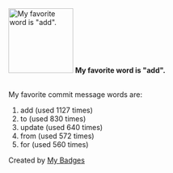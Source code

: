 <img src="https://my-badges.github.io/my-badges/favorite-word.png" alt="My favorite word is &quot;add&quot;." title="My favorite word is &quot;add&quot;." width="128">
<strong>My favorite word is &quot;add&quot;.</strong>
<br><br>

My favorite commit message words are:

1. add (used 1127 times)
2. to (used 830 times)
3. update (used 640 times)
4. from (used 572 times)
5. for (used 560 times)


Created by <a href="https://github.com/my-badges/my-badges">My Badges</a>